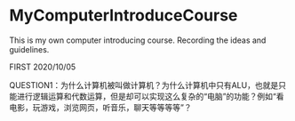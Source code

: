 # MyComputerIntroduceCourse
This is my own computer introducing course. Recording the ideas and guidelines.


FIRST 2020/10/05

QUESTION1：为什么计算机被叫做计算机？为什么计算机中只有ALU，也就是只能进行逻辑运算和代数运算，但是却可以实现这么复杂的“电脑”的功能？例如“看电影，玩游戏，浏览网页，听音乐，聊天等等等等”？


